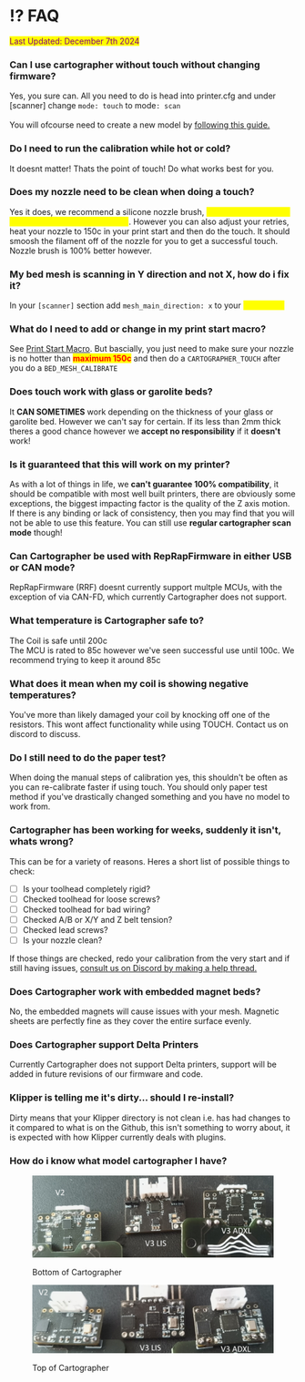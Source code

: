 # ⁉️ FAQ

<mark style="color:purple;">Last Updated: December 7th 2024</mark>

### Can I use cartographer without touch without changing firmware?

Yes, you sure can. All you need to do is head into printer.cfg and under \[scanner] change `mode: touch` to mode`: scan`\
\
You will ofcourse need to create a new model by [following this guide.](installation-and-setup/installation/scan-based-calibration.md)

### Do I need to run the calibration while hot or cold?

It doesnt matter! Thats the point of touch! Do what works best for you.

### Does my nozzle need to be clean when doing a touch?

Yes it does, we recommend a silicone nozzle brush, <mark style="color:yellow;">which is now included with all cartographer purchases</mark>. However you can also adjust your retries, heat your nozzle to 150c in your print start and then do the touch. It should smoosh the filament off of the nozzle for you to get a successful touch. Nozzle brush is 100% better however.

### My bed mesh is scanning in Y direction and not X, how do i fix it?

In your `[scanner]` section add `mesh_main_direction: x` to your <mark style="color:yellow;">**printer.cfg**</mark>

### What do I need to add or change in my print start macro?

See [Print Start Macro](installation-and-setup/installation/print-start-macro.md). But bascially, you just need to make sure your nozzle is no hotter than <mark style="color:red;">**maximum 150c**</mark> and then do a `CARTOGRAPHER_TOUCH` after you do a `BED_MESH_CALIBRATE`

### Does touch work with glass or garolite beds?

It **CAN SOMETIMES** work depending on the thickness of your glass or garolite bed. However we can't say for certain. If its less than 2mm thick theres a good chance however we **accept no responsibility** if it **doesn't** work!&#x20;

### Is it guaranteed that this will work on my printer?&#x20;

As with a lot of things in life, we **can't guarantee 100% compatibility**, it should be compatible with most well built printers, there are obviously some exceptions, the biggest impacting factor is the quality of the Z axis motion. If there is any binding or lack of consistency, then you may find that you will not be able to use this feature. You can still use **regular cartographer scan mode** though!

### **Can Cartographer be used with RepRapFirmware in either USB or CAN mode?**&#x20;

RepRapFirmware (RRF) doesnt currently support multple MCUs, with the exception of via CAN-FD, which currently Cartographer does not support.&#x20;

### What temperature is Cartographer safe to?

The Coil is safe until 200c\
The MCU is rated to 85c however we've seen successful use until 100c. We recommend trying to keep it around 85c

### What does it mean when my coil is showing negative temperatures?

You've more than likely damaged your coil by knocking off one of the resistors. This wont affect functionality while using TOUCH. Contact us on discord to discuss.

### Do I still need to do the paper test?

When doing the manual steps of calibration yes, this shouldn't be often as you can re-calibrate faster if using touch. You should only paper test method if you've drastically changed something and you have no model to work from.&#x20;

### Cartographer has been working for weeks, suddenly it isn't, whats wrong?

This can be for a variety of reasons. Heres a short list of possible things to check:

* [ ] Is your toolhead completely rigid?
* [ ] Checked toolhead for loose screws?
* [ ] Checked toolhead for bad wiring?
* [ ] Checked A/B or  X/Y and Z belt tension?
* [ ] Checked lead screws?
* [ ] Is your nozzle clean?

If those things are checked, redo your calibration from the very start and if still having issues, [consult us on Discord by making a help thread.](https://discord.com/channels/1165274913624572014/1229798364514750596)

### Does Cartographer work with embedded magnet beds?

No, the embedded magnets will cause issues with your mesh. Magnetic sheets are perfectly fine as they cover the entire surface evenly.

### **Does Cartographer support Delta Printers**

Currently Cartographer does not support Delta printers, support will be added in future revisions of our firmware and code.&#x20;

### **Klipper is telling me it's dirty... should I re-install?**&#x20;

Dirty means that your Klipper directory is not clean i.e. has had changes to it compared to what is on the Github, this isn't something to worry about, it is expected with how Klipper currently deals with plugins.&#x20;

### **How do i know what model cartographer I have?**

<figure><img src="../.gitbook/assets/Bottom.png" alt=""><figcaption><p>Bottom of Cartographer</p></figcaption></figure>

<figure><img src="../.gitbook/assets/Top-1.png" alt=""><figcaption><p>Top of Cartographer</p></figcaption></figure>
